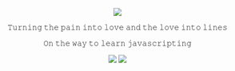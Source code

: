 <p align="center">
  <img src="https://discord.c99.nl/widget/theme-4/297552049862606863.png" />
</p>

<p align="center">
  𝚃𝚞𝚛𝚗𝚒𝚗𝚐 𝚝𝚑𝚎 𝚙𝚊𝚒𝚗 𝚒𝚗𝚝𝚘 𝚕𝚘𝚟𝚎 𝚊𝚗𝚍 𝚝𝚑𝚎 𝚕𝚘𝚟𝚎 𝚒𝚗𝚝𝚘 𝚕𝚒𝚗𝚎𝚜
  </p>
  

<p align="center">
𝙾𝚗 𝚝𝚑𝚎 𝚠𝚊𝚢 𝚝𝚘 𝚕𝚎𝚊𝚛𝚗 𝚓𝚊𝚟𝚊𝚜𝚌𝚛𝚒𝚙𝚝𝚒𝚗𝚐
  </p>
  
  <p align="center">
  <img src="https://komarev.com/ghpvc/?username=uNeffy&color=FFA0FF&style=flat-square" />
  <a href="https://discord.gg/cheat">
    <img src="https://img.shields.io/static/v1?logo=discord&label=&message=Discord&color=36393f&style=flat-square">
  </a>
</p>
  
